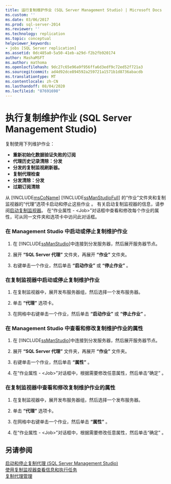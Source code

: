 ```yaml
---
title: 运行复制维护作业 (SQL Server Management Studio) | Microsoft Docs
ms.custom: ''
ms.date: 03/06/2017
ms.prod: sql-server-2014
ms.reviewer: ''
ms.technology: replication
ms.topic: conceptual
helpviewer_keywords:
- jobs [SQL Server replication]
ms.assetid: 0dc485a0-5a50-41eb-a29d-f2b2fb920174
author: MashaMSFT
ms.author: mathoma
ms.openlocfilehash: 9dc27c65e96a9f956ffa6d3edf9c72ed52f721a3
ms.sourcegitcommit: ad4d92dce894592a259721a1571b1d8736abacdb
ms.translationtype: MT
ms.contentlocale: zh-CN
ms.lasthandoff: 08/04/2020
ms.locfileid: "87691698"
---
```

# <a name="run-replication-maintenance-jobs-sql-server-management-studio"></a>执行复制维护作业 (SQL Server Management Studio)
  复制使用下列维护作业：  
  
-   **重新初始化数据验证失败的订阅**
-   **代理历史记录清除：分发**
-   **分发的复制监视刷新器。**
-   **复制代理检查**
-   **分发清除：分发**
-   **过期订阅清除**  
  
 从 [!INCLUDE[msCoName](../../../includes/msconame-md.md)] [!INCLUDE[ssManStudioFull](../../../includes/ssmanstudiofull-md.md)] 的“作业”文件夹和复制监视器的“代理”选项卡启动和停止这些作业 。 有关启动复制监视器的信息，请参阅[启动复制监视器](../monitor/start-the-replication-monitor.md)。 在“作业属性 - \<Job>”对话框中查看和修改每个作业的属性，可从同一文件夹和选项卡中访问此对话框。  
  
### <a name="to-start-or-stop-a-replication-maintenance-job-in-management-studio"></a>在 Management Studio 中启动或停止复制维护作业  
  
1.  在 [!INCLUDE[ssManStudio](../../../includes/ssmanstudio-md.md)]中连接到分发服务器，然后展开服务器节点。  
  
2.  展开 **“SQL Server 代理”** 文件夹，再展开 **“作业”** 文件夹。  
  
3.  右键单击一个作业，然后单击 **“启动作业”** 或 **“停止作业”** 。  
  
### <a name="to-start-or-stop-a-replication-maintenance-job-in-replication-monitor"></a>在复制监视器中启动或停止复制维护作业  
  
1.  在复制监视器中，展开发布服务器组，然后选择一个发布服务器。  
  
2.  单击 **“代理”** 选项卡。  
  
3.  在网格中右键单击一个作业，然后单击 **“启动作业”** 或 **“停止作业”** 。  
  
### <a name="to-view-and-modify-properties-for-a-replication-maintenance-job-in-management-studio"></a>在 Management Studio 中查看和修改复制维护作业的属性  
  
1.  在 [!INCLUDE[ssManStudio](../../../includes/ssmanstudio-md.md)]中连接到分发服务器，然后展开服务器节点。  
  
2.  展开 **“SQL Server 代理”** 文件夹，再展开 **“作业”** 文件夹。  
  
3.  右键单击一个作业，然后单击 **“属性”** 。  
  
4.  在“作业属性 - \<Job>”对话框中，根据需要修改任意属性，然后单击“确定” 。  
  
### <a name="to-view-and-modify-properties-for-a-replication-maintenance-job-in-replication-monitor"></a>在复制监视器中查看和修改复制维护作业的属性  
  
1.  在复制监视器中，展开发布服务器组，然后选择一个发布服务器。  
  
2.  单击 **“代理”** 选项卡。  
  
3.  在网格中右键单击一个作业，然后单击 **“属性”** 。  
  
4.  在“作业属性 - \<Job>”对话框中，根据需要修改任意属性，然后单击“确定” 。  
  
## <a name="see-also"></a>另请参阅  
 [启动和停止复制代理 (SQL Server Management Studio)](../agents/start-and-stop-a-replication-agent-sql-server-management-studio.md)   
 [使用复制监视器查看信息和执行任务](../monitor/view-information-and-perform-tasks-replication-monitor.md)   
 [复制代理管理](../agents/replication-agent-administration.md)  
  
  
